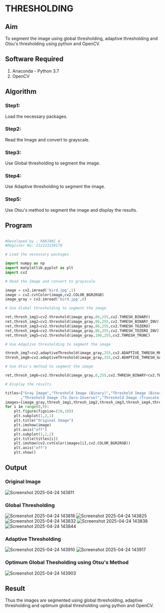 # THRESHOLDING
## Aim
To segment the image using global thresholding, adaptive thresholding and Otsu's thresholding using python and OpenCV.

## Software Required
1. Anaconda - Python 3.7
2. OpenCV

## Algorithm

### Step1:
Load the necessary packages.

### Step2:
Read the Image and convert to grayscale.

### Step3:
Use Global thresholding to segment the image.

### Step4:
Use Adaptive thresholding to segment the image.

### Step5:
Use Otsu's method to segment the image and display the results.

## Program


```python

#Developed by : RANJANI A
#Register No: 212223230170

# Load the necessary packages

import numpy as np
import matplotlib.pyplot as plt
import cv2

# Read the Image and convert to grayscale

image = cv2.imread('bird.jpg',1)
image = cv2.cvtColor(image,cv2.COLOR_BGR2RGB)
image_gray = cv2.imread('bird.jpg',0)

# Use Global thresholding to segment the image

ret,thresh_img1=cv2.threshold(image_gray,86,255,cv2.THRESH_BINARY)
ret,thresh_img2=cv2.threshold(image_gray,86,255,cv2.THRESH_BINARY_INV)
ret,thresh_img3=cv2.threshold(image_gray,86,255,cv2.THRESH_TOZERO)
ret,thresh_img4=cv2.threshold(image_gray,86,255,cv2.THRESH_TOZERO_INV)
ret,thresh_img5=cv2.threshold(image_gray,100,255,cv2.THRESH_TRUNC)

# Use Adaptive thresholding to segment the image

thresh_img7=cv2.adaptiveThreshold(image_gray,255,cv2.ADAPTIVE_THRESH_MEAN_C,cv2.THRESH_BINARY,11,2)
thresh_img8=cv2.adaptiveThreshold(image_gray,255,cv2.ADAPTIVE_THRESH_GAUSSIAN_C,cv2.THRESH_BINARY,11,2)

# Use Otsu's method to segment the image 

ret,thresh_img6=cv2.threshold(image_gray,0,255,cv2.THRESH_BINARY+cv2.THRESH_OTSU)

# Display the results

titles=["Gray Image","Threshold Image (Binary)","Threshold Image (Binary Inverse)","Threshold Image (To Zero)"
       ,"Threshold Image (To Zero-Inverse)","Threshold Image (Truncate)","Otsu","Adaptive Threshold (Mean)","Adaptive Threshold (Gaussian)"]
images=[image_gray,thresh_img1,thresh_img2,thresh_img3,thresh_img4,thresh_img5,thresh_img6,thresh_img7,thresh_img8]
for i in range(0,9):
    plt.figure(figsize=(10,10))
    plt.subplot(1,2,1)
    plt.title("Original Image")
    plt.imshow(image)
    plt.axis("off")
    plt.subplot(1,2,2)
    plt.title(titles[i])
    plt.imshow(cv2.cvtColor(images[i],cv2.COLOR_BGR2RGB))
    plt.axis("off")
    plt.show()

```
## Output

### Original Image

![Screenshot 2025-04-24 143811](https://github.com/user-attachments/assets/c9d8ff96-a1dd-4133-b107-10cb6930af74)

### Global Thresholding

![Screenshot 2025-04-24 143818](https://github.com/user-attachments/assets/0e183e51-2a0f-43a9-aae6-227deb72bbf5)
![Screenshot 2025-04-24 143825](https://github.com/user-attachments/assets/7e6edc1c-5046-4693-9618-59aa6346aa49)
![Screenshot 2025-04-24 143832](https://github.com/user-attachments/assets/5910d61f-38f2-4fe1-ae96-ac55dcbe5c08)
![Screenshot 2025-04-24 143838](https://github.com/user-attachments/assets/7969ee46-7a35-4096-bfb3-d47fc2ded8dc)
![Screenshot 2025-04-24 143844](https://github.com/user-attachments/assets/a547a891-f8d0-4dc0-b8a4-2fd0743dd804)


### Adaptive Thresholding
![Screenshot 2025-04-24 143910](https://github.com/user-attachments/assets/7e660bdc-89ad-403c-9e30-4bd2b268b0f3)
![Screenshot 2025-04-24 143917](https://github.com/user-attachments/assets/64905178-b0c0-476e-99df-8ee30cf4d188)


### Optimum Global Thesholding using Otsu's Method

![Screenshot 2025-04-24 143903](https://github.com/user-attachments/assets/0809d08b-a00e-414b-8fe5-faa3c8243f34)


## Result
Thus the images are segmented using global thresholding, adaptive thresholding and optimum global thresholding using python and OpenCV.
